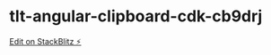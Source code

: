 # tlt-angular-clipboard-cdk-cb9drj

[Edit on StackBlitz ⚡️](https://stackblitz.com/edit/tlt-angular-clipboard-cdk-cuqtfi)